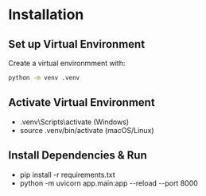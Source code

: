 # Installation

## Set up Virtual Environment
Create a virtual environmment with:
```bash
python -m venv .venv
```
## Activate Virtual Environment
- .venv\Scripts\activate (Windows)
- source .venv/bin/activate (macOS/Linux)

## Install Dependencies & Run
- pip install -r requirements.txt
- python -m uvicorn app.main:app --reload --port 8000



